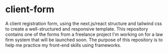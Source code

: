 # client-form
A client registration form, using the next.js/react structure and tailwind css to create a well-structured and responsive template. This repository contains one of the forms from a freelance project I'm working on for a law firm system that will be launched soon. The purpose of this repository is to help me practice my front-end skills using frameworks.
